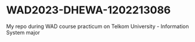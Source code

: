 # WAD2023-DHEWA-1202213086
My repo during WAD course practicum on Telkom University - Information System major
